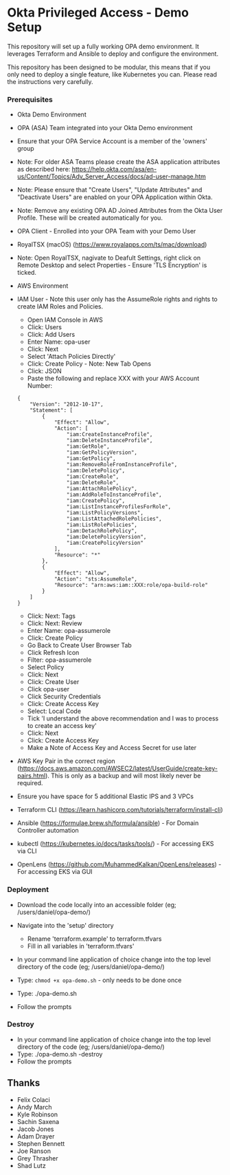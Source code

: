 # Okta Privileged Access - Demo Setup

This repository will set up a fully working OPA demo environment. It leverages Terraform and Ansible to deploy and configure the environment.

This repository has been designed to be modular, this means that if you only need to deploy a single feature, like Kubernetes you can. Please read the instructions very carefully.

### Prerequisites

- Okta Demo Environment 
- OPA (ASA) Team integrated into your Okta Demo environment
- Ensure that your OPA Service Account is a member of the 'owners' group
- Note: For older ASA Teams please create the ASA application attributes as described here: https://help.okta.com/asa/en-us/Content/Topics/Adv_Server_Access/docs/ad-user-manage.htm
- Note: Please ensure that "Create Users", "Update Attributes" and "Deactivate Users" are enabled on your OPA Application within Okta.
- Note: Remove any existing OPA AD Joined Attributes from the Okta User Profile. These will be created automatically for you.

- OPA Client - Enrolled into your OPA Team with your Demo User
- RoyalTSX (macOS) (https://www.royalapps.com/ts/mac/download)
- Note: Open RoyalTSX, nagivate to Deafult Settings, right click on Remote Desktop and select Properties - Ensure 'TLS Encryption' is ticked.

- AWS Environment
- IAM User - Note this user only has the AssumeRole rights and rights to create IAM Roles and Policies.

    - Open IAM Console in AWS
    - Click: Users
    - Click: Add Users
    - Enter Name: opa-user
    - Click: Next
    - Select 'Attach Policies Directly'
    - Click: Create Policy - Note: New Tab Opens
    - Click: JSON
    - Paste the following and replace XXX with your AWS Account Number:

    ``` 
    {
        "Version": "2012-10-17",
        "Statement": [
            {
                "Effect": "Allow",
                "Action": [
                    "iam:CreateInstanceProfile",
                    "iam:DeleteInstanceProfile",
                    "iam:GetRole",
                    "iam:GetPolicyVersion",
                    "iam:GetPolicy",
                    "iam:RemoveRoleFromInstanceProfile",
                    "iam:DeletePolicy",
                    "iam:CreateRole",
                    "iam:DeleteRole",
                    "iam:AttachRolePolicy",
                    "iam:AddRoleToInstanceProfile",
                    "iam:CreatePolicy",
                    "iam:ListInstanceProfilesForRole",
                    "iam:ListPolicyVersions",
                    "iam:ListAttachedRolePolicies",
                    "iam:ListRolePolicies",
                    "iam:DetachRolePolicy",
                    "iam:DeletePolicyVersion",
                    "iam:CreatePolicyVersion"
                ],
                "Resource": "*"
            },
            {
                "Effect": "Allow",
                "Action": "sts:AssumeRole",
                "Resource": "arn:aws:iam::XXX:role/opa-build-role"
            }
        ]
    } 
    ``` 
    
    - Click: Next: Tags
    - Click: Next: Review
    - Enter Name: opa-assumerole
    - Click: Create Policy
    - Go Back to Create User Browser Tab
    - Click Refresh Icon
    - Filter: opa-assumerole
    - Select Policy
    - Click: Next
    - Click: Create User
    - Click opa-user
    - Click Security Credentials
    - Click: Create Access Key
    - Select: Local Code
    - Tick 'I understand the above recommendation and I was to process to create an access key'
    - Click: Next
    - Click: Create Access Key
    - Make a Note of Access Key and Access Secret for use later     

- AWS Key Pair in the correct region (https://docs.aws.amazon.com/AWSEC2/latest/UserGuide/create-key-pairs.html). This is only as a backup and will most likely never be required.
- Ensure you have space for 5 additional Elastic IPS and 3 VPCs

- Terraform CLI (https://learn.hashicorp.com/tutorials/terraform/install-cli)
- Ansible (https://formulae.brew.sh/formula/ansible) - For Domain Controller automation
- kubectl (https://kubernetes.io/docs/tasks/tools/) - For accessing EKS via CLI
- OpenLens (https://github.com/MuhammedKalkan/OpenLens/releases) - For accessing EKS via GUI

### Deployment

- Download the code locally into an accessible folder (eg; /users/daniel/opa-demo/)

- Navigate into the 'setup' directory
    - Rename 'terraform.example' to terraform.tfvars
    - Fill in all variables in 'terraform.tfvars'

- In your command line application of choice change into the top level directory of the code (eg; /users/daniel/opa-demo/)
- Type: `chmod +x opa-demo.sh` - only needs to be done once
- Type: ./opa-demo.sh
- Follow the prompts

### Destroy

- In your command line application of choice change into the top level directory of the code (eg; /users/daniel/opa-demo/)
- Type: ./opa-demo.sh -destroy
- Follow the prompts

<!-- 
### Base Demo Deployment -  Runtime ~14m

Follow these steps to deploy standard OPA features.

- Download the code locally into an accessible folder
- Rename 'terraform.example' to terraform.tfvars
- Fill in all variables in 'terraform.tfvars'
- Open Terminal and change into the top level directory where the code resides. (Do not change into the Kubernetes directory)
- Run: `terraform init` - this will download and install all the required packages
- MacOS - Run: `export OBJC_DISABLE_INITIALIZE_FORK_SAFETY=YES`
- Run: `terraform apply` 
- Note: This can take around 15 minutes to fully deploy, so please be patient.

After you have completed the above steps you will have a standard working OPA Demo where you will be able to demo;

- Agent Based Server Management and Authentication
- AD Joined User Authentication
- Preauthorization
- Gateway Traversal

In order to save costs, please ensure that this environment has been destroyed when not in use. The beauty of Terraform is that is can be created very quickly again. To destroy the base deployment please run the following command:

- Run: `terraform destory`
- Note: After destruction please manually delete the opa-gateway from the Gateways menu as there is currently no API avaialble to manage this.

### Utilities (Session Capture) Deployment - Runtime ~5m

Follow these steps in order to deploy only the Utils features. 

Please note this section requires the Base Demo Deployment to be deployed as it relies heavily on the Gateway.

- Open Terminal and change into the Utils directory
- Rename 'terraform.example' to terraform.tfvars
- Fill in all variables in 'terraform.tfvars'
- Run: `terraform init` - this will download and install all the required packages
- Run: `terraform apply` 

After deployment is succesful, you should have an OPA Utils chiclet on your demonstration users dashboard within Okta. 

In order to save costs, please ensure that this environment has been destroyed when not in use. The beauty of Terraform is that is can be created very quickly again. To destroy the utils deployment please run the following command:

- Run: `terraform destory`

### Kubernetes Feature Deployment - Runtime ~18m

Follow these steps in order to deploy only the Kubernetes features. 

- Open Terminal and change into the Kubernetes directory
- Rename 'terraform.example' to terraform.tfvars
- Fill in all variables in 'terraform.tfvars'
- Run: `terraform init` - this will download and install all the required packages
- Run: `terraform apply` 
- Note: This can take around 30 minutes to fully deploy, so please be patient. There is a known OIDC configuration delay with AWS which is being worked on.

After you have completed the above steps you will have a working Kubernetes environment where you will be able to demo;

- Listing Clusters within SFT CLI
- Connecting to Clusters using Kubectl using OPA for Authentication
- Show different levels of Authorization

In order to save costs, please ensure that this environment has been destroyed when not in use. The beauty of Terraform is that is can be created very quickly again. To destroy the kubernetes deployment please run the following command:

- Run: `terraform destroy`


## Testing

### Agent Based Linux and Windows:

#### GUI Testing

- Log into Okta
- Open OPA Application
- Find 'opa-gateway' and click connect
- Find 'opa-linux-target' and click connect
- Create a preauthorization on the opa-windows project
- Find 'opa-windows-target' and click connect
- Click Connect when prompted

#### CLI Testing

- Open Terminal
- Type: `sft list-servers`
- Type: `sft ssh opa-gateway`
- Type: `sft ssh opa-linux-target`
- Type: `sft rdp opa-windows-target`

### AD Joined:

#### GUI Testing

- Log into Okta
- Open OPA Application
- Click Project
- Click opa-domain-joined
- Click Servers
- Click Connect against server
- From the drop down select svc-iis - This is a passwordless flow
- Click connect
- For a password flow, select the Administrator user and enter the password specified in your variables file

#### CLI Testing

Open Terminal
Type: `sft list-servers`
Type: `sft rdp <servername>` // Name of Domain Controller
Enter number that represents svc-iis - This is a passwordless flow
- For a password flow, select the Administrator number and enter the password specified in your variables file

### Kubernetes: 

- Open Terminal
- Type: sft k8s list-clusters
- Type: kubectl config get-contexts
- Type: kubectl config use-context xxx // xxx = name from previous command (eg: first.last@cluster-name.asa-team)
- Type: kubectl cluster-info

## Troubleshooting

- Region us-west-2 is prefered. Other regions may behave funky.

- If you get a python error during execution please run the following:

`export OBJC_DISABLE_INITIALIZE_FORK_SAFETY=YES`

- If you get a timeout error relating to the EKS Cluster, please run `terraform apply` again. This is a know issue with the AWS K8S Terraform Resource.

- If you have just created new AWS user and keys maybe you will get `Error: creating EC2 Instance: PendingVerification`. Keys can take some time to be active, you just need to wait a bit and try again. AWS sends you an email once it is ready to use.

- If you get `Error running command 'sleep 120;cp hosts.default hosts; sed -i '' -e │ 's/USERNAME/Administrator/g' -e 's/PASSWORD/blackcastle/g' -e
│ 's/PUBLICIP/3.72.18.124/g' hosts;ansible-playbook -v -i hosts │ playbooks/windows_dc.yml': exit status 4` your windows_password variable in terraform.tfvars is not complex enough.

- If your AD-joined passwordless RDP shows a smartcard error, first login with a password then try the passwordless again.

- If your session recording utils is not showing the recordings, try ssh into the gateway and run `sudo mount -a` to force mound the s3 filesystem.
  -->

## Thanks

- Felix Colaci
- Andy March
- Kyle Robinson
- Sachin Saxena
- Jacob Jones
- Adam Drayer
- Stephen Bennett
- Joe Ranson
- Grey Thrasher
- Shad Lutz

